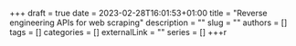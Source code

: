 +++ 
draft = true
date = 2023-02-28T16:01:53+01:00
title = "Reverse engineering APIs for web scraping"
description = ""
slug = ""
authors = []
tags = []
categories = []
externalLink = ""
series = []
+++r

